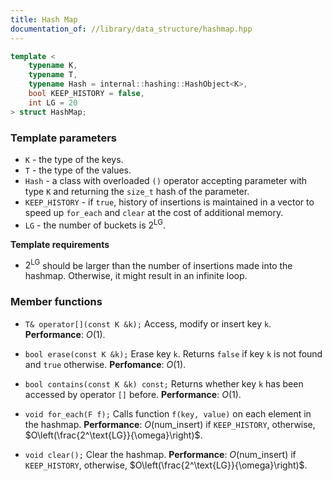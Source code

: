 ```yaml
---
title: Hash Map
documentation_of: //library/data_structure/hashmap.hpp
---
```


```c++
template <
    typename K,
    typename T,
    typename Hash = internal::hashing::HashObject<K>,
    bool KEEP_HISTORY = false,
    int LG = 20
> struct HashMap;
```

### Template parameters

- `K` - the type of the keys.
- `T` - the type of the values.
- `Hash` - 	a class with overloaded `()` operator accepting parameter with type `K` and returning the `size_t` hash of the parameter.
- `KEEP_HISTORY` - if `true`, history of insertions is maintained in a vector to speed up `for_each` and `clear` at the cost of additional memory.
- `LG` - the number of buckets is $2^\text{LG}$.

**Template requirements**

- $2^\text{LG}$ should be larger than the number of insertions made into the hashmap. Otherwise, it might result in an infinite loop.

### Member functions

- `T& operator[](const K &k);`
	Access, modify or insert key `k`.
	**Performance**: $O(1)$.
	
- `bool erase(const K &k);`
	Erase key `k`. Returns `false` if key `k` is not found and `true` otherwise.
	**Perfomance**: $O(1)$.
	
- `bool contains(const K &k) const;` 
	Returns whether key `k` has been accessed by operator `[]` before.
	**Performance**: $O(1)$.
	
- `void for_each(F f);`
  Calls function `f(key, value)` on each element in the hashmap.
	**Performance**: $O(\text{num\_insert})$ if `KEEP_HISTORY`, otherwise, $O\left(\frac{2^\text{LG}}{\omega}\right)$.
	
- `void clear();`
	Clear the hashmap. 
	**Performance**: $O(\text{num\_insert})$ if `KEEP_HISTORY`, otherwise, $O\left(\frac{2^\text{LG}}{\omega}\right)$.
